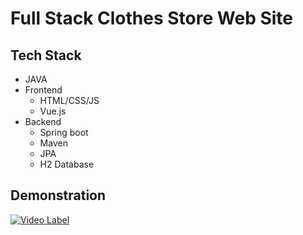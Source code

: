 # Full Stack Clothes Store Web Site

## Tech Stack
- JAVA
- Frontend
    - HTML/CSS/JS
    - Vue.js
- Backend
    - Spring boot
    - Maven
    - JPA
    - H2 Database

## Demonstration
[![Video Label](http://img.youtube.com/vi/iUugdJN10xw/0.jpg)](https://youtu.be/iUugdJN10xw)
